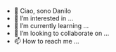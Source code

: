 - 👋 Ciao, sono Danilo
- 👀 I’m interested in ...
- 🌱 I’m currently learning ...
- 💞️ I’m looking to collaborate on ...
- 📫 How to reach me ...

<!---
DaniloMaggio/DaniloMaggio is a ✨ special ✨ repository because its `README.md` (this file) appears on your GitHub profile.
You can click the Preview link to take a look at your changes.
--->
